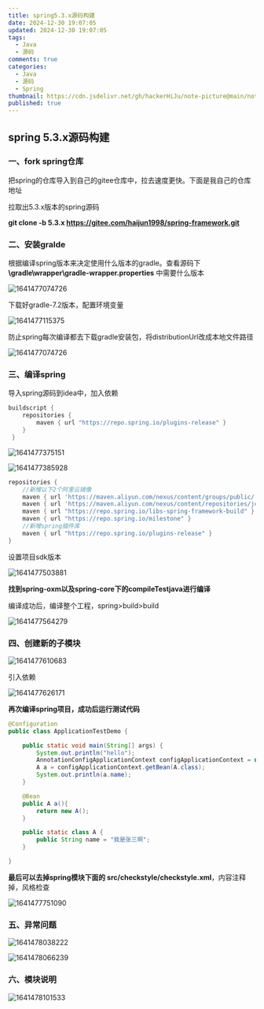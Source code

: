 ```yaml
---
title: spring5.3.x源码构建
date: 2024-12-30 19:07:05
updated: 2024-12-30 19:07:05
tags:
  - Java
  - 源码
comments: true
categories:
  - Java
  - 源码
  - Spring
thumbnail: https://cdn.jsdelivr.net/gh/hackerHiJu/note-picture@main/note-picture/%25E5%25A4%25A9%25E7%25A9%25BA.png
published: true
---
```


## spring 5.3.x源码构建

### 一、fork spring仓库

把spring的仓库导入到自己的gitee仓库中，拉去速度更快。下面是我自己的仓库地址

拉取出5.3.x版本的spring源码

**git clone -b 5.3.x https://gitee.com/haijun1998/spring-framework.git**

### 二、安装gralde

根据编译spring版本来决定使用什么版本的gradle。查看源码下 **\gradle\wrapper\gradle-wrapper.properties** 中需要什么版本

![1641477074726](https://cdn.jsdelivr.net/gh/a1424132610/note-picture@main/note-picture/1641477074726.png)

下载好gradle-7.2版本，配置环境变量

![1641477115375](https://cdn.jsdelivr.net/gh/a1424132610/note-picture@main/note-picture/1641477115375.png)

防止spring每次编译都去下载gradle安装包，将distributionUrl改成本地文件路径

![1641477074726](https://cdn.jsdelivr.net/gh/a1424132610/note-picture@main/note-picture/1641477037289.png)

### 三、编译spring

导入spring源码到idea中，加入依赖

```gradle
buildscript { 
	repositories { 
		maven { url "https://repo.spring.io/plugins-release" } 
	} 
 }
```

![1641477375151](https://cdn.jsdelivr.net/gh/a1424132610/note-picture@main/note-picture/1641477503881.png)

![1641477385928](https://cdn.jsdelivr.net/gh/a1424132610/note-picture@main/note-picture/1641477610683.png)

```gradle
repositories {
	//新增以下2个阿里云镜像 
	maven { url 'https://maven.aliyun.com/nexus/content/groups/public/' } 
	maven { url 'https://maven.aliyun.com/nexus/content/repositories/jcenter' } 		     mavenCentral() 
	maven { url "https://repo.spring.io/libs-spring-framework-build" } 
	maven { url "https://repo.spring.io/milestone" }  
	//新增spring插件库 
	maven { url "https://repo.spring.io/plugins-release" } 
}
```

设置项目sdk版本

![1641477503881](https://cdn.jsdelivr.net/gh/a1424132610/note-picture@main/note-picture/1641477626171.png)

**找到spring-oxm以及spring-core下的compileTestjava进行编译**

编译成功后，编译整个工程，spring>build>build

![1641477564279](https://cdn.jsdelivr.net/gh/a1424132610/note-picture@main/note-picture/1641477375151.png)

### 四、创建新的子模块

![1641477610683](https://cdn.jsdelivr.net/gh/a1424132610/note-picture@main/note-picture/1641477385928.png)

引入依赖

![1641477626171](https://cdn.jsdelivr.net/gh/a1424132610/note-picture@main/note-picture/1641478066239.png)

**再次编译spring项目，成功后运行测试代码**

```java
@Configuration
public class ApplicationTestDemo {

	public static void main(String[] args) {
		System.out.println("hello");
		AnnotationConfigApplicationContext configApplicationContext = new AnnotationConfigApplicationContext(ApplicationTestDemo.class);
		A a = configApplicationContext.getBean(A.class);
		System.out.println(a.name);
	}

	@Bean
	public A a(){
		return new A();
	}

	public static class A {
		public String name = "我是张三啊";
	}

}
```

**最后可以去掉spring模块下面的 src/checkstyle/checkstyle.xml**，内容注释掉，风格检查

![1641477751090](https://cdn.jsdelivr.net/gh/a1424132610/note-picture@main/note-picture/1641477564279.png)

### 五、异常问题

![1641478038222](https://cdn.jsdelivr.net/gh/a1424132610/note-picture@main/note-picture/1641477751090.png)

![1641478066239](https://cdn.jsdelivr.net/gh/a1424132610/note-picture@main/note-picture/1641478038222.png)

### 六、模块说明

![1641478101533](https://cdn.jsdelivr.net/gh/a1424132610/note-picture@main/note-picture/1641478101533.png)

